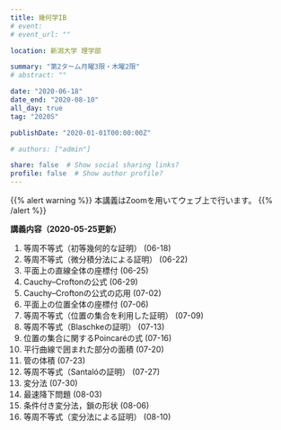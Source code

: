```yaml
---
title: 幾何学IB
# event: 
# event_url: ""

location: 新潟大学 理学部

summary: "第2ターム月曜3限・木曜2限"
# abstract: ""

date: "2020-06-18"
date_end: "2020-08-10"
all_day: true
tag: "2020S"

publishDate: "2020-01-01T00:00:00Z"

# authors: ["admin"]

share: false  # Show social sharing links?
profile: false  # Show author profile?
---
```

{{% alert warning %}}
本講義はZoomを用いてウェブ上で行います。
{{% /alert %}}

**講義内容（2020-05-25更新）**

1. 等周不等式（初等幾何的な証明） (06-18)
2. 等周不等式（微分積分法による証明） (06-22)
3. 平面上の直線全体の座標付 (06-25)
4. Cauchy–Croftonの公式 (06-29)
5. Cauchy–Croftonの公式の応用 (07-02)
6. 平面上の位置全体の座標付 (07-06)
7. 等周不等式（位置の集合を利用した証明） (07-09)
8. 等周不等式（Blaschkeの証明） (07-13)
9. 位置の集合に関するPoincaréの式 (07-16)
10. 平行曲線で囲まれた部分の面積 (07-20)
11. 管の体積 (07-23)
12. 等周不等式（Santalóの証明） (07-27)
13. 変分法 (07-30)
14. 最速降下問題 (08-03)
15. 条件付き変分法，鎖の形状 (08-06)
16. 等周不等式（変分法による証明） (08-10)
